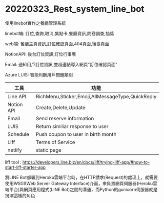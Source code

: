 # 20220323_Rest_system_line_bot
使用linebot實作之餐廳管理系統  
  
linebot端: 訂位,查詢,取消,集點卡,餐廳資訊,問卷調查,抽獎  
  
web端: 餐廳主頁資訊,訂位確認頁面,404頁面,後臺頁面  
  
NotionAPI: 後台訂位資訊,訂位行事曆  

Email: 通知用戶訂位資訊,並超連結導入網頁"訂位確認頁面"  
  
Azure LUIS: 智能判斷用戶問題類別
  
工具      | 功能
----------|-------
Line API  | RichMenu,Sticker,Emoji,AllMessageType,QuickReply 
Notion API| Create,Delete,Update
Email     | Send reserve information
LUIS      | Return similiar response to user
Schedule  | Push coupon to user in birth month
Liff      | Terms of Service
netlify   | static page
  
  
liff tool : https://developers.line.biz/en/docs/liff/trying-liff-app/#how-to-start-liff-starter-app  

將LINE Bot部署到Heroku雲端平台時，在HTTP請求(Request)的處理上，就需要使用WSGI(Web Server Gateway Interface)介面，來負責網頁伺服器(Heroku雲端平台)與網頁應用程式(LINE Bot)之間的溝通，而Python的gunicorn伺服器就是扮演這樣的角色
